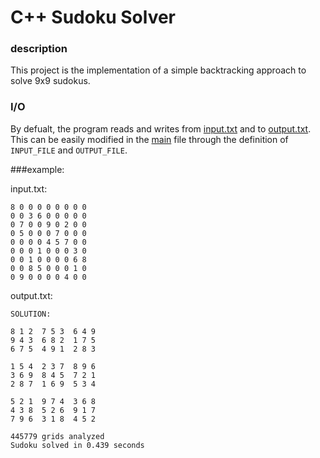 # C++ Sudoku Solver

### description

This project is the implementation of a simple backtracking approach to solve 9x9 sudokus.

### I/O

By defualt, the program reads and writes from [input.txt](/samples/input.txt) and to [output.txt](/samples/output.txt). This can be easily modified
in the [main](/src/main.cpp) file through the definition of ```INPUT_FILE``` and  ```OUTPUT_FILE```.


###example:

input.txt:

```
8 0 0 0 0 0 0 0 0
0 0 3 6 0 0 0 0 0
0 7 0 0 9 0 2 0 0
0 5 0 0 0 7 0 0 0
0 0 0 0 4 5 7 0 0
0 0 0 1 0 0 0 3 0
0 0 1 0 0 0 0 6 8
0 0 8 5 0 0 0 1 0
0 9 0 0 0 0 4 0 0
```

output.txt:

```
SOLUTION:

8 1 2  7 5 3  6 4 9  
9 4 3  6 8 2  1 7 5  
6 7 5  4 9 1  2 8 3  

1 5 4  2 3 7  8 9 6  
3 6 9  8 4 5  7 2 1  
2 8 7  1 6 9  5 3 4  

5 2 1  9 7 4  3 6 8  
4 3 8  5 2 6  9 1 7  
7 9 6  3 1 8  4 5 2  

445779 grids analyzed
Sudoku solved in 0.439 seconds
```